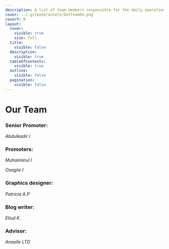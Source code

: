 ```yaml
---
description: A list of team members responsible for the daily operations of Dot.alert().
cover: ../.gitbook/assets/DotTeam04.png
coverY: 0
layout:
  cover:
    visible: true
    size: full
  title:
    visible: false
  description:
    visible: true
  tableOfContents:
    visible: true
  outline:
    visible: false
  pagination:
    visible: false
---
```


# Our Team

### Senior Promoter:

_Abdulkadir I_



### Promoters:

_Muhaiminul  I_

_Osagiie I_



### Graphics designer:

_Patricia A.P_



### Blog writer:

_Eliud K._



### Advisor:

_Anaelle LTD_

